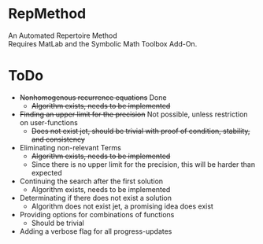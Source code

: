 # RepMethod
 An Automated Repertoire Method  
 Requires MatLab and the Symbolic Math Toolbox Add-On.
# ToDo
 - ~~Nonhomogenous recurrence equations~~ Done
      - ~~Algorithm exists, needs to be implemented~~
 - ~~Finding an upper limit for the precision~~ Not possible, unless restriction on user-functions
      - ~~Does not exist jet, should be trivial with proof of condition, stability, and consistency~~
 - Eliminating non-relevant Terms
      - ~~Algorithm exists, needs to be implemented~~
      - Since there is no upper limit for the precision, this will be harder than expected
 - Continuing the search after the first solution
      - Algorithm exists, needs to be implemented
 - Determinating if there does not exist a solution
      - Algorithm does not exist jet, a promising idea does exist
 - Providing options for combinations of functions
      - Should be trivial
 - Adding a verbose flag for all progress-updates
